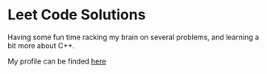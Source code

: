 # Leet Code Solutions

Having some fun time racking my brain on several problems, and learning a bit more about C++.

My profile can be finded [here](https://leetcode.com/MauricioFerreira/)